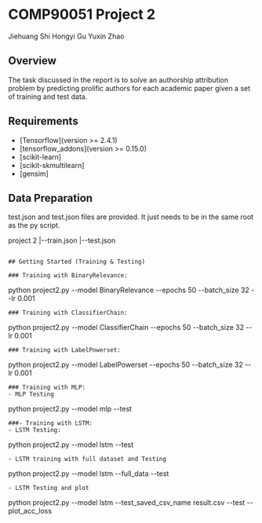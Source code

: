 # COMP90051 Project 2
Jiehuang Shi
Hongyi Gu
Yuxin Zhao

## Overview
The task discussed in the report is to solve an authorship attribution problem by predicting prolific authors for each academic paper given a set of training and test data.  

## Requirements
* [Tensorflow](version >= 2.4.1)
* [tensorflow_addons](version >= 0.15.0)
* [scikit-learn]
* [scikit-skmultilearn]
* [gensim]

## Data Preparation
test.json and test.json files are provided. It just needs to be in the same root as the py script.

project 2
  |--train.json
  |--test.json
```

## Getting Started (Training & Testing)

### Training with BinaryRelevance:
```
python project2.py --model BinaryRelevance --epochs 50 --batch_size 32 --lr 0.001
```
### Training with ClassifierChain:
```
python project2.py --model ClassifierChain --epochs 50 --batch_size 32 --lr 0.001
```
### Training with LabelPowerset:
```
python project2.py --model LabelPowerset --epochs 50 --batch_size 32 --lr 0.001
```
### Training with MLP:
- MLP Testing
```
python project2.py --model mlp --test
```
###- Training with LSTM:
- LSTM Testing:
```
python project2.py --model lstm --test
```
- LSTM training with full dataset and Testing
```
python project2.py --model lstm --full_data --test
```
- LSTM Testing and plot
```
python project2.py --model lstm --test_saved_csv_name result.csv --test --plot_acc_loss 
```
